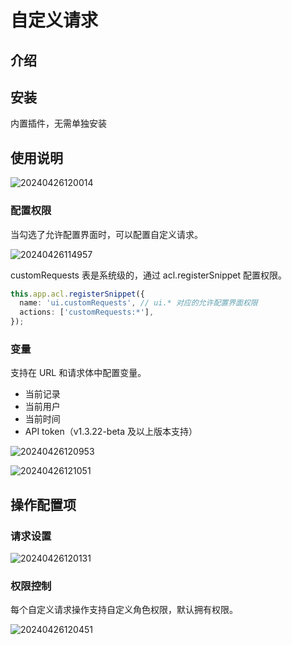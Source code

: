 # 自定义请求
<PluginInfo name="action-custom-request"></PluginInfo>

## 介绍

## 安装

内置插件，无需单独安装

## 使用说明

![20240426120014](https://static-docs.nocobase.com/20240426120014.png)

### 配置权限

当勾选了允许配置界面时，可以配置自定义请求。

![20240426114957](https://static-docs.nocobase.com/20240426114957.png)

customRequests 表是系统级的，通过 acl.registerSnippet 配置权限。

```typescript
this.app.acl.registerSnippet({
  name: 'ui.customRequests', // ui.* 对应的允许配置界面权限
  actions: ['customRequests:*'],
});
```
### 变量

支持在 URL 和请求体中配置变量。

- 当前记录
- 当前用户
- 当前时间
- API token（v1.3.22-beta 及以上版本支持）

![20240426120953](https://static-docs.nocobase.com/20240426120953.png)

![20240426121051](https://static-docs.nocobase.com/20240426121051.png)

## 操作配置项

### 请求设置

![20240426120131](https://static-docs.nocobase.com/20240426120131.png)

### 权限控制

每个自定义请求操作支持自定义角色权限，默认拥有权限。

![20240426120451](https://static-docs.nocobase.com/20240426120451.png)
